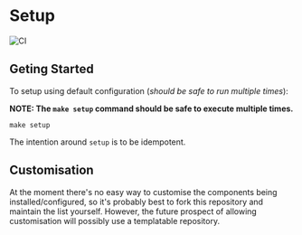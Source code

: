 # Setup

![CI](https://github.com/cagiti/setup/workflows/CI/badge.svg?branch=main&event=push)

## Geting Started
To setup using default configuration (_should be safe to run multiple times_):

**NOTE: The `make setup` command **should** be safe to execute multiple times.**

```
make setup
```

The intention around `setup` is to be idempotent.

## Customisation

At the moment there's no easy way to customise the components being installed/configured, so it's probably best to fork this repository and maintain the list yourself. However, the future prospect of allowing customisation will possibly use a templatable repository.
